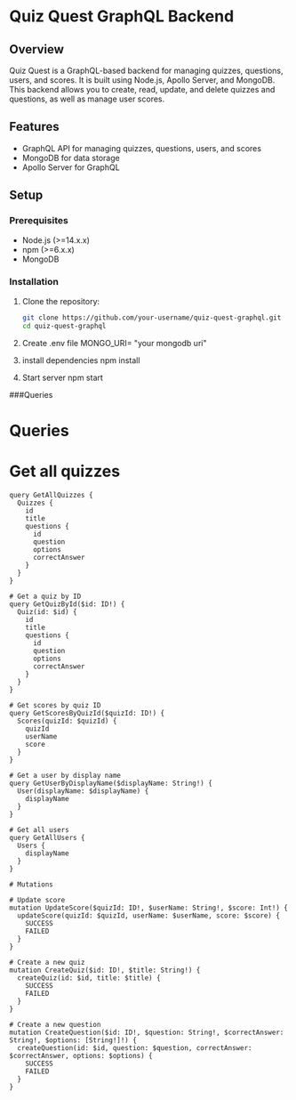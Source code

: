 # Quiz Quest GraphQL Backend

## Overview

Quiz Quest is a GraphQL-based backend for managing quizzes, questions, users, and scores. It is built using Node.js, Apollo Server, and MongoDB. This backend allows you to create, read, update, and delete quizzes and questions, as well as manage user scores.

## Features

- GraphQL API for managing quizzes, questions, users, and scores
- MongoDB for data storage
- Apollo Server for GraphQL

## Setup

### Prerequisites

- Node.js (>=14.x.x)
- npm (>=6.x.x)
- MongoDB

### Installation

1. Clone the repository:

   ```sh
   git clone https://github.com/your-username/quiz-quest-graphql.git
   cd quiz-quest-graphql

2. Create .env file
      MONGO_URI= "your mongodb uri"
3. install dependencies
      npm install
4. Start server
     npm start

###Queries
# Queries

# Get all quizzes
```
query GetAllQuizzes {
  Quizzes {
    id
    title
    questions {
      id
      question
      options
      correctAnswer
    }
  }
}

# Get a quiz by ID
query GetQuizById($id: ID!) {
  Quiz(id: $id) {
    id
    title
    questions {
      id
      question
      options
      correctAnswer
    }
  }
}

# Get scores by quiz ID
query GetScoresByQuizId($quizId: ID!) {
  Scores(quizId: $quizId) {
    quizId
    userName
    score
  }
}

# Get a user by display name
query GetUserByDisplayName($displayName: String!) {
  User(displayName: $displayName) {
    displayName
  }
}

# Get all users
query GetAllUsers {
  Users {
    displayName
  }
}

# Mutations

# Update score
mutation UpdateScore($quizId: ID!, $userName: String!, $score: Int!) {
  updateScore(quizId: $quizId, userName: $userName, score: $score) {
    SUCCESS
    FAILED
  }
}

# Create a new quiz
mutation CreateQuiz($id: ID!, $title: String!) {
  createQuiz(id: $id, title: $title) {
    SUCCESS
    FAILED
  }
}

# Create a new question
mutation CreateQuestion($id: ID!, $question: String!, $correctAnswer: String!, $options: [String!]!) {
  createQuestion(id: $id, question: $question, correctAnswer: $correctAnswer, options: $options) {
    SUCCESS
    FAILED
  }
}

